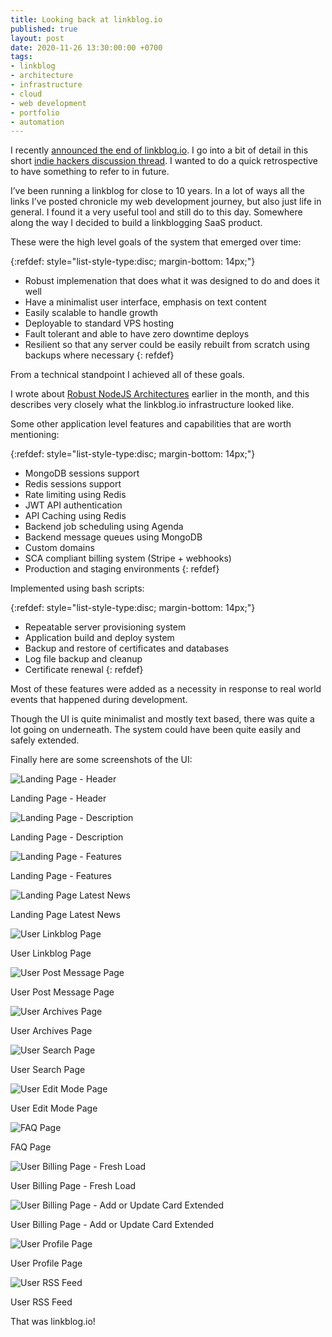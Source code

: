 ```yaml
---
title: Looking back at linkblog.io
published: true
layout: post
date: 2020-11-26 13:30:00:00 +0700
tags:
- linkblog 
- architecture
- infrastructure
- cloud
- web development
- portfolio
- automation
---
```

I recently [announced the end of linkblog.io](https://blog.markjgsmith.com/2020/11/25/linkblogdotio-is-dead-long-live-linkblogging.html). I go into a bit of detail in this short [indie hackers discussion thread](https://www.indiehackers.com/post/declaring-the-death-of-your-site-da5cbfed34). I wanted to do a quick retrospective to have something to refer to in future.

I’ve been running a linkblog for close to 10 years. In a lot of ways all the links I’ve posted chronicle my web development journey, but also just life in general. I found it a very useful tool and still do to this day. Somewhere along the way I decided to build a linkblogging SaaS product.

These were the high level goals of the system that emerged over time:

{:refdef: style="list-style-type:disc; margin-bottom: 14px;"}
- Robust implemenation that does what it was designed to do and does it well
- Have a minimalist user interface, emphasis on text content
- Easily scalable to handle growth
- Deployable to standard VPS hosting
- Fault tolerant and able to have zero downtime deploys
- Resilient so that any server could be easily rebuilt from scratch using backups where necessary 
{: refdef}

From a technical standpoint I achieved all of these goals.

I wrote about [Robust NodeJS Architectures](https://blog.markjgsmith.com/2020/11/13/robust-nodejs-deployment-architecture.html) earlier in the month, and this describes very closely what the linkblog.io infrastructure looked like.

Some other application level features and capabilities that are worth mentioning:

{:refdef: style="list-style-type:disc; margin-bottom: 14px;"}
- MongoDB sessions support
- Redis sessions support
- Rate limiting using Redis
- JWT API authentication
- API Caching using Redis
- Backend job scheduling using Agenda
- Backend message queues using MongoDB
- Custom domains
- SCA compliant billing system (Stripe + webhooks)
- Production and staging environments
{: refdef}

Implemented using bash scripts:

{:refdef: style="list-style-type:disc; margin-bottom: 14px;"}
- Repeatable server provisioning system
- Application build and deploy system
- Backup and restore of certificates and databases
- Log file backup and cleanup
- Certificate renewal
{: refdef}

Most of these features were added as a necessity in response to real world events that happened during development.

Though the UI is quite minimalist and mostly text based, there was quite a lot going on underneath. The system could have been quite easily and safely extended.

Finally here are some screenshots of the UI:

![Landing Page - Header]({{site.baseurl}}/assets/images/linkblog/01_landing-page_header.png)

Landing Page - Header

![Landing Page - Description]({{site.baseurl}}/assets/images/linkblog/02_landing-page_description.png)

Landing Page - Description

![Landing Page - Features]({{site.baseurl}}/assets/images/linkblog/03_landing-page_features.png)

Landing Page - Features

![Landing Page Latest News]({{site.baseurl}}/assets/images/linkblog/04_landing-page_latest-news.png)

Landing Page Latest News

![User Linkblog Page]({{site.baseurl}}/assets/images/linkblog/05_user-linkblog-page.png)

User Linkblog Page

![User Post Message Page]({{site.baseurl}}/assets/images/linkblog/06_user-post-message-page.png)

User Post Message Page

![User Archives Page]({{site.baseurl}}/assets/images/linkblog/07_user_archives_page.png)

User Archives Page

![User Search Page]({{site.baseurl}}/assets/images/linkblog/08_user_search_page.png)

User Search Page

![User Edit Mode Page]({{site.baseurl}}/assets/images/linkblog/09_user-edit-mode-page.png)

User Edit Mode Page

![FAQ Page]({{site.baseurl}}/assets/images/linkblog/10_faq-page.png)

FAQ Page

![User Billing Page - Fresh Load]({{site.baseurl}}/assets/images/linkblog/11_user-billing-page_fresh-load.png)

User Billing Page - Fresh Load

![User Billing Page - Add or Update Card Extended]({{site.baseurl}}/assets/images/linkblog/12_user_billing-page_addorupdate-card-extended.png)

User Billing Page - Add or Update Card Extended

![User Profile Page]({{site.baseurl}}/assets/images/linkblog/13_user-profile-page.png)

User Profile Page

![User RSS Feed]({{site.baseurl}}/assets/images/linkblog/14_user-rss-feed.png)

User RSS Feed

That was linkblog.io!
